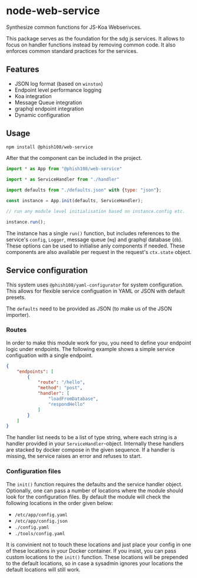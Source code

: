 # node-web-service

Synthesize common functions for JS-Koa Webserivces.

This package serves as the foundation for the sdg js services. It allows to 
focus on handler functions instead by removing common code. It also enforces 
common standard practices for the services.

## Features
- JSON log format (based on `winston`)
- Endpoint level performance logging 
- Koa integration 
- Message Queue integration
- graphql endpoint integration
- Dynamic configuration

## Usage

```bash
npm install @phish108/web-service
```

After that the component can be included in the project.

```javascript
import * as App from "@phish108/web-service"

import * as ServiceHandler from "./handler"

import defaults from "./defaults.json" with {type: "json"};

const instance = App.init(defaults, ServiceHandler);

// run any module level initialisation based on instance.config etc.

instance.run();
```

The instance has a single `run()` function, but includes references to 
the service's `config`, `Logger`, message queue (`mq`) and graphql 
database (`db`). These options can be used to initialise anly components 
if needed. These components are also available per request in the 
request's `ctx.state` object.

## Service configuration

This system uses `@phish108/yaml-configurator` for system configuration. 
This allows for flexible service configuation in YAML or JSON with default
presets. 

The `defaults` need to be provided as JSON (to make us of the JSON importer).

### Routes

In order to make this module work for you, you need to define your endpoint 
logic under endpoints. The following example shows a simple service 
configuation with a single endpoint. 

```json
{
    "endpoints": [
        {
            "route": "/hello",
            "method": "post",
            "handler": [
                "loadFromDatabase",
                "respondHello"
            ]
        }
    ]
}
```

The  handler list needs to be a list of type string, where each string 
is a handler provided in your `ServiceHandler`-object. Internally these 
handlers are stacked by docker compose in the given sequence. If a handler 
is missing, the service raises an error and refuses to start.

### Configuration files

The `init()` function requires the defaults and the service handler object.
Optionally, one can pass a number of locations where the module should look 
for the configuration files. By default the module will check the following
locations in the order given below: 

- `/etc/app/config.yaml`
- `/etc/app/config.json`
- `./config.yaml`
- `./tools/config.yaml`

It is convinient not to touch these locations and just place your config
in one of these locations in your Docker container. If you insist, you 
can pass custom locations to the `init()` function. These locations 
will be prepended to the default locations, so in case a sysadmin ignores 
your locations the default locations will still work. 
